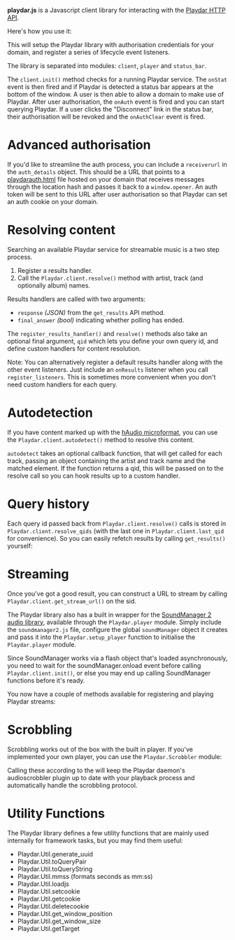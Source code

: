 **playdar.js** is a Javascript client library for interacting with the [Playdar HTTP API](http://www.playdar.org/api.html).

Here's how you use it:

<script src="http://gist.github.com/222804.js"></script>

This will setup the Playdar library with authorisation credentials for your domain, and register a series of lifecycle event listeners.

The library is separated into modules: `client`, `player` and `status_bar`.

The `client.init()` method checks for a running Playdar service. The `onStat` event is then fired and if Playdar is detected a status bar appears at the bottom of the window. A user is then able to allow a domain to make use of Playdar. After user authorisation, the `onAuth` event is fired and you can start querying Playdar. If a user clicks the "Disconnect" link in the status bar, their authorisation will be revoked and the `onAuthClear` event is fired.

Advanced authorisation
======================

If you'd like to streamline the auth process, you can include a `receiverurl` in the `auth_details` object. This should be a URL that points to a [playdarauth.html](/playdarauth.html) file hosted on your domain that receives messages through the location hash and passes it back to a `window.opener`. An auth token will be sent to this URL after user authorisation so that Playdar can set an auth cookie on your domain.

Resolving content
=================

Searching an available Playdar service for streamable music is a two step process.

1. Register a results handler.
2. Call the `Playdar.client.resolve()` method with artist, track (and optionally album) names.

<script src="http://gist.github.com/222805.js"></script>

Results handlers are called with two arguments:

* `response` *(JSON)* from the `get_results` API method.
* `final_answer` *(bool)* indicating whether polling has ended.

The `register_results_handler()` and `resolve()` methods also take an optional final argument, `qid` which lets you define your own query id, and define custom handlers for content resolution.

Note: You can alternatively register a default results handler along with the other event listeners. Just include an `onResults` listener when you call `register_listeners`. This is sometimes more convenient when you don't need custom handlers for each query.

Autodetection
=============

If you have content marked up with the [hAudio microformat](http://microformats.org/wiki/haudio), you can use the `Playdar.client.autodetect()` method to resolve this content.

`autodetect` takes an optional callback function, that will get called for each track, passing an object containing the artist and track name and the matched element. If the function returns a qid, this will be passed on to the resolve call so you can hook results up to a custom handler.

<script src="http://gist.github.com/222806.js"></script>

Query history
=============

Each query id passed back from `Playdar.client.resolve()` calls is stored in `Playdar.client.resolve_qids` (with the last one in `Playdar.client.last_qid` for convenience). So you can easily refetch results by calling `get_results()` yourself:

<script src="http://gist.github.com/222808.js"></script>

Streaming
=========

Once you've got a good result, you can construct a URL to stream by calling `Playdar.client.get_stream_url()` on the sid.

<script src="http://gist.github.com/222809.js"></script>

The Playdar library also has a built in wrapper for the [SoundManager 2 audio library](http://www.schillmania.com/projects/soundmanager2/), available through the `Playdar.player` module. Simply include the `soundmanager2.js` file, configure the global `soundManager` object it creates and pass it into the `Playdar.setup_player` function to initialise the `Playdar.player` module.

<script src="http://gist.github.com/222810.js"></script>

Since SoundManager works via a flash object that's loaded asynchronously, you need to wait for the soundManager.onload event before calling `Playdar.client.init()`, or else you may end up calling SoundManager functions before it's ready.

You now have a couple of methods available for registering and playing Playdar streams:

<script src="http://gist.github.com/222811.js"></script>

Scrobbling
==========

Scrobbling works out of the box with the built in player. If you've implemented your own player, you can use the `Playdar.Scrobbler` module:

<script src="http://gist.github.com/222812.js"></script>

Calling these according to the  will keep the Playdar daemon's audioscrobbler plugin up to date with your playback process and automatically handle the scrobbling protocol.

Utility Functions
=================

The Playdar library defines a few utility functions that are mainly used internally for framework tasks, but you may find them useful:

* Playdar.Util.generate_uuid
* Playdar.Util.toQueryPair
* Playdar.Util.toQueryString
* Playdar.Util.mmss (formats seconds as mm:ss)
* Playdar.Util.loadjs
* Playdar.Util.setcookie
* Playdar.Util.getcookie
* Playdar.Util.deletecookie
* Playdar.Util.get_window_position
* Playdar.Util.get_window_size
* Playdar.Util.getTarget